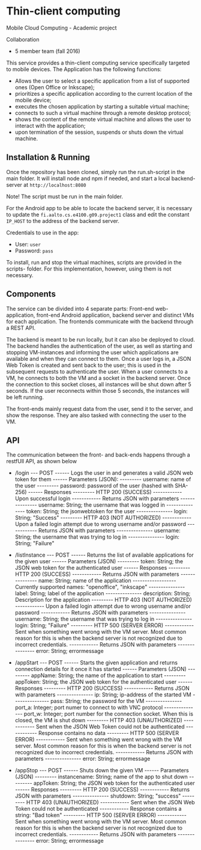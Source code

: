 # Thin-client computing
Mobile Cloud Computing - Academic project

Collaboration
* 5 member team (fall 2016)

This service provides a thin-client computing service specifically targeted to mobile devices. 
The Application has the following functions:
* Allows the user to select a specific application from a list of supported ones (Open Office or Inkscape);
* prioritizes a specific application according to the current location of the mobile device;
* executes the chosen application by starting a suitable virtual machine;
* connects to such a virtual machine through a remote desktop protocol;
* shows the content of the remote virtual machine and allows the user to interact with the application;
* upon termination of the session, suspends or shuts down the virtual machine.


## Installation & Running
Once the repository has been cloned, simply run the run.sh-script in the main folder.
It will install node and npm if needed, and start a local backend- server at `http://localhost:8080`

Note! The script must be run in the main folder.

For the Android app to be able to locate the backend server, it is necessary to update the
`fi.aalto.cs.e4100.g09.project1` class and edit the constant `IP_HOST` to the address of the
backend server.

Credentials to use in the app:

* User: `user`
* Password: `pass`

To install, run and stop the virtual machines, scripts are provided in the scripts- folder. For this implementation,
however, using them is not necessary.

## Components

The service can be divided into 4 separate parts: Front-end web-application, front-end Android application,
backend server and distinct VMs for each application. The frontends communicate with the backend through a
REST API.

The backend is meant to be run locally, but it can also be deployed to cloud. The backend handles the authentication
of the user, as well as starting and stopping VM-instances and informing the user which applications are available
and when they can connect to them. Once a user logs in, a JSON Web Token is created and sent back to the user; this is
used in the subsequent requests to authenticate the user.
When a user connects to a VM, he connects to both the VM and a socket in the backend server. Once the connection to this
socket closes, all instances will be shut down after 5 seconds. If the user reconnects within those 5 seconds, the instances
will be left running.

The front-ends mainly request data from the user, send it to the server, and show the response. They are also
tasked with connecting the user to the VM.

## API
The communication between the front- and back-ends happens through a restfUll API, as shown below

* /login
--- POST
------ Logs the user in and generates a valid JSON web token for them
------ Parameters (JSON):
--------- username: name of the user
--------- password: password of the user (hashed with SHA-256)
------ Responses
--------- HTTP 200 (SUCCESS)
------------ Upon successful login
------------ Returns JSON with parameters
--------------- username: String; the username that was logged in
--------------- token: String; the jsonwebtoken for the user
--------------- login: String; "Success"
--------- HTTP 403 (NOT AUTHORIZED)
------------ Upon a failed login attempt due to wrong username and/or password
------------ Returns JSON with parameters
--------------- username: String; the username that was trying to log in
--------------- login: String; "Failure"

* /listInstance
--- POST
------ Returns the list of available applications for the given user
------ Parameters (JSON)
--------- token: String; the JSON web token for the authenticated  user
------ Responses
--------- HTTP 200 (SUCCESS)
------------ Returns JSON with parameters
--------------- name: String; name of the application
------------------ Currently supported names: "openoffice", "inkscape"
--------------- label: String; label of the application
--------------- description: String; Description for the application
--------- HTTP 403 (NOT AUTHORIZED)
------------ Upon a failed login attempt due to wrong username and/or password
------------ Returns JSON with parameters
--------------- username: String; the username that was trying to log in
--------------- login: String; "Failure"
--------- HTTP 500 (SERVER ERROR)
------------ Sent when something went wrong with the VM server. Most common reason for this is when the
backend server is not recognized due to incorrect credentials.
------------ Returns JSON with parameters
--------------- error: String; errormessage

* /appStart
--- POST
------ Starts the given application and returns connection details for it once it has started
------ Parameters (JSON)
--------- appName: String; the name of the application to start
--------- appToken: String; the JSON web token for the authenticated user
------ Responses
--------- HTTP 200 (SUCCESS)
------------ Returns JSON with parameters
--------------- ip: String; ip-address of the started VM
--------------- pass: String; the password for the VM
--------------- port_a: Integer; port numer to connect to with VNC protocol
--------------- port_w: Integer; port number for the connection socket. When this is closed, the VM is shut down
--------- HTTP 403 (UNAUTHORIZED)
------------ Sent when the JSON Web Token could not be authenticated
------------ Response contains no data
--------- HTTP 500 (SERVER ERROR)
------------ Sent when something went wrong with the VM server. Most common reason for this is when the
backend server is not recognized due to incorrect credentials.
------------ Returns JSON with parameters
--------------- error: String; errormessage

* /appStop
--- POST
------ Shuts down the given VM
------ Parameters (JSON)
--------- instancename: String; name of the app to shut down
--------- appToken: String; the JSON web token for the authenticated user
------ Responses
--------- HTTP 200 (SUCCESS)
------------ Returns JSON with parameters
--------------- shutdown: String; "success"
--------- HTTP 403 (UNAUTHORIZED)
------------ Sent when the JSON Web Token could not be authenticated
------------ Response contains a string: "Bad token"
--------- HTTP 500 (SERVER ERROR)
------------ Sent when something went wrong with the VM server. Most common reason for this is when the
backend server is not recognized due to incorrect credentials.
------------ Returns JSON with parameters
--------------- error: String; errormessage
